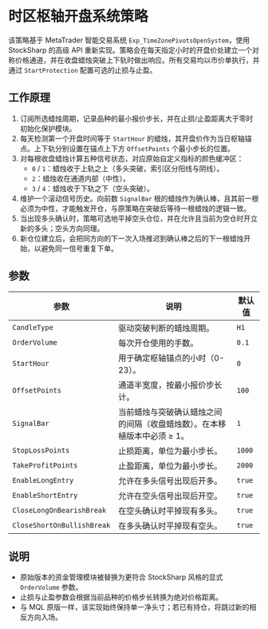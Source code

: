 # 时区枢轴开盘系统策略

该策略基于 MetaTrader 智能交易系统 `Exp_TimeZonePivotsOpenSystem`，使用 StockSharp 的高级 API 重新实现。策略会在每天指定小时的开盘价处建立一个对称价格通道，并在收盘蜡烛突破上下轨时做出响应。所有交易均以市价单执行，并通过 `StartProtection` 配置可选的止损与止盈。

## 工作原理

1. 订阅所选蜡烛周期，记录品种的最小报价步长，并在止损/止盈距离大于零时初始化保护模块。
2. 每天检测第一个开盘时间等于 `StartHour` 的蜡烛，其开盘价作为当日枢轴锚点。上下轨分别设置在锚点上下方 `OffsetPoints` 个最小步长的位置。
3. 对每根收盘蜡烛计算五种信号状态，对应原始自定义指标的颜色缓冲区：
   - `0` / `1`：蜡烛收于上轨之上（多头突破，索引区分阳线与阴线）。
   - `2`：蜡烛收在通道内部（中性）。
   - `3` / `4`：蜡烛收于下轨之下（空头突破）。
4. 维护一个滚动信号历史。向前数 `SignalBar` 根的蜡烛作为确认棒，且其前一根必须为中性，才能触发开仓，与原策略在突破后等待一根蜡烛的逻辑一致。
5. 当出现多头确认时，策略可选地平掉空头仓位，并在允许且当前为空仓时开立新的多头；空头方向同理。
6. 新仓位建立后，会把同方向的下一次入场推迟到确认棒之后的下一根蜡烛开始，以避免同一信号重复下单。

## 参数

| 参数 | 说明 | 默认值 |
|------|------|--------|
| `CandleType` | 驱动突破判断的蜡烛周期。 | `H1` |
| `OrderVolume` | 每次开仓使用的手数。 | `0.1` |
| `StartHour` | 用于确定枢轴锚点的小时（0-23）。 | `0` |
| `OffsetPoints` | 通道半宽度，按最小报价步长计。 | `100` |
| `SignalBar` | 当前蜡烛与突破确认蜡烛之间的间隔（收盘蜡烛数）。在本移植版本中必须 ≥ 1。 | `1` |
| `StopLossPoints` | 止损距离，单位为最小步长。 | `1000` |
| `TakeProfitPoints` | 止盈距离，单位为最小步长。 | `2000` |
| `EnableLongEntry` | 允许在多头信号出现后开多。 | `true` |
| `EnableShortEntry` | 允许在空头信号出现后开空。 | `true` |
| `CloseLongOnBearishBreak` | 在空头确认时平掉现有多头。 | `true` |
| `CloseShortOnBullishBreak` | 在多头确认时平掉现有空头。 | `true` |

## 说明

- 原始版本的资金管理模块被替换为更符合 StockSharp 风格的显式 `OrderVolume` 参数。
- 止损与止盈参数会根据当前品种的价格步长转换为绝对价格距离。
- 与 MQL 原版一样，该实现始终保持单一净头寸；若已有持仓，将跳过新的相反方向入场。
